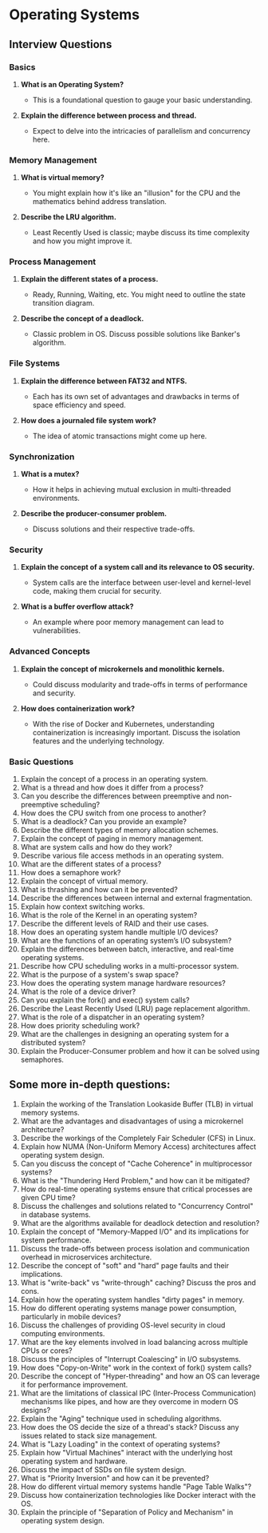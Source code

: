 # Operating Systems

## Interview Questions
### Basics
1. **What is an Operating System?**
    - This is a foundational question to gauge your basic understanding.
  
2. **Explain the difference between process and thread.**
    - Expect to delve into the intricacies of parallelism and concurrency here.

### Memory Management
1. **What is virtual memory?**
    - You might explain how it's like an "illusion" for the CPU and the mathematics behind address translation.
  
2. **Describe the LRU algorithm.**
    - Least Recently Used is classic; maybe discuss its time complexity and how you might improve it.

### Process Management
1. **Explain the different states of a process.**
    - Ready, Running, Waiting, etc. You might need to outline the state transition diagram.

2. **Describe the concept of a deadlock.**
    - Classic problem in OS. Discuss possible solutions like Banker's algorithm.

### File Systems
1. **Explain the difference between FAT32 and NTFS.**
    - Each has its own set of advantages and drawbacks in terms of space efficiency and speed.

2. **How does a journaled file system work?**
    - The idea of atomic transactions might come up here.

### Synchronization
1. **What is a mutex?**
    - How it helps in achieving mutual exclusion in multi-threaded environments.

2. **Describe the producer-consumer problem.**
    - Discuss solutions and their respective trade-offs.

### Security
1. **Explain the concept of a system call and its relevance to OS security.**
    - System calls are the interface between user-level and kernel-level code, making them crucial for security.

2. **What is a buffer overflow attack?**
    - An example where poor memory management can lead to vulnerabilities.

### Advanced Concepts
1. **Explain the concept of microkernels and monolithic kernels.**
    - Could discuss modularity and trade-offs in terms of performance and security.

2. **How does containerization work?**
    - With the rise of Docker and Kubernetes, understanding containerization is increasingly important. Discuss the isolation features and the underlying technology.

### Basic Questions
1. Explain the concept of a process in an operating system.
2. What is a thread and how does it differ from a process?
3. Can you describe the differences between preemptive and non-preemptive scheduling?
4. How does the CPU switch from one process to another?
5. What is a deadlock? Can you provide an example?
6. Describe the different types of memory allocation schemes.
7. Explain the concept of paging in memory management.
8. What are system calls and how do they work?
9. Describe various file access methods in an operating system.
10. What are the different states of a process?
11. How does a semaphore work? 
12. Explain the concept of virtual memory.
13. What is thrashing and how can it be prevented?
14. Describe the differences between internal and external fragmentation.
15. Explain how context switching works.
16. What is the role of the Kernel in an operating system?
17. Describe the different levels of RAID and their use cases.
18. How does an operating system handle multiple I/O devices?
19. What are the functions of an operating system’s I/O subsystem?
20. Explain the differences between batch, interactive, and real-time operating systems.
21. Describe how CPU scheduling works in a multi-processor system.
22. What is the purpose of a system's swap space?
23. How does the operating system manage hardware resources?
24. What is the role of a device driver?
25. Can you explain the fork() and exec() system calls?
26. Describe the Least Recently Used (LRU) page replacement algorithm.
27. What is the role of a dispatcher in an operating system?
28. How does priority scheduling work?
29. What are the challenges in designing an operating system for a distributed system?
30. Explain the Producer-Consumer problem and how it can be solved using semaphores.

## Some more in-depth questions:

1. Explain the working of the Translation Lookaside Buffer (TLB) in virtual memory systems.
2. What are the advantages and disadvantages of using a microkernel architecture?
3. Describe the workings of the Completely Fair Scheduler (CFS) in Linux.
4. Explain how NUMA (Non-Uniform Memory Access) architectures affect operating system design.
5. Can you discuss the concept of "Cache Coherence" in multiprocessor systems?
6. What is the "Thundering Herd Problem," and how can it be mitigated?
7. How do real-time operating systems ensure that critical processes are given CPU time?
8. Discuss the challenges and solutions related to "Concurrency Control" in database systems.
9. What are the algorithms available for deadlock detection and resolution?
10. Explain the concept of "Memory-Mapped I/O" and its implications for system performance.
11. Discuss the trade-offs between process isolation and communication overhead in microservices architecture.
12. Describe the concept of "soft" and "hard" page faults and their implications.
13. What is "write-back" vs "write-through" caching? Discuss the pros and cons.
14. Explain how the operating system handles "dirty pages" in memory.
15. How do different operating systems manage power consumption, particularly in mobile devices?
16. Discuss the challenges of providing OS-level security in cloud computing environments.
17. What are the key elements involved in load balancing across multiple CPUs or cores?
18. Discuss the principles of "Interrupt Coalescing" in I/O subsystems.
19. How does "Copy-on-Write" work in the context of fork() system calls?
20. Describe the concept of "Hyper-threading" and how an OS can leverage it for performance improvement.
21. What are the limitations of classical IPC (Inter-Process Communication) mechanisms like pipes, and how are they overcome in modern OS designs?
22. Explain the "Aging" technique used in scheduling algorithms.
23. How does the OS decide the size of a thread's stack? Discuss any issues related to stack size management.
24. What is "Lazy Loading" in the context of operating systems?
25. Explain how "Virtual Machines" interact with the underlying host operating system and hardware.
26. Discuss the impact of SSDs on file system design.
27. What is "Priority Inversion" and how can it be prevented?
28. How do different virtual memory systems handle "Page Table Walks"?
29. Discuss how containerization technologies like Docker interact with the OS.
30. Explain the principle of "Separation of Policy and Mechanism" in operating system design.